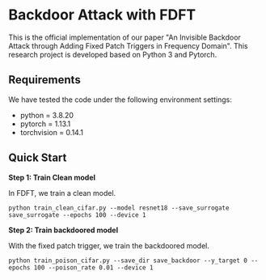 # Backdoor Attack with FDFT

This is the official implementation of our paper "An Invisible Backdoor Attack through Adding Fixed Patch Triggers in Frequency Domain". This research project is developed based on Python 3 and Pytorch.

## Requirements

We have tested the code under the following environment settings:

- python = 3.8.20
- pytorch = 1.13.1
- torchvision = 0.14.1

## Quick Start

**Step 1: Train Clean model**

In FDFT, we train a clean model.

```
python train_clean_cifar.py --model resnet18 --save_surrogate save_surrogate --epochs 100 --device 1
```

**Step 2: Train backdoored model**

With the fixed patch trigger, we train the backdoored model.

```
python train_poison_cifar.py --save_dir save_backdoor --y_target 0 --epochs 100 --poison_rate 0.01 --device 1
```
